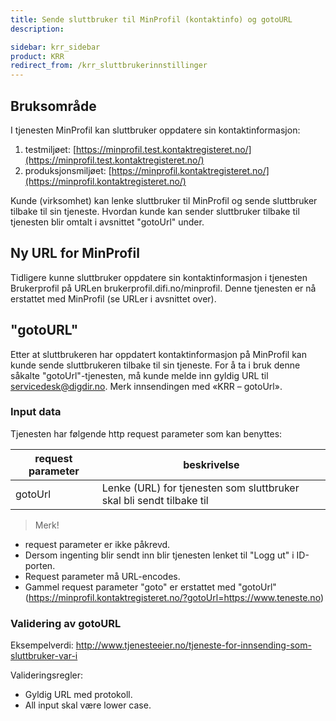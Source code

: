 ```yaml
---
title: Sende sluttbruker til MinProfil (kontaktinfo) og gotoURL
description: 

sidebar: krr_sidebar
product: KRR
redirect_from: /krr_sluttbrukerinnstillinger
---
```



## Bruksområde

I tjenesten MinProfil kan sluttbruker oppdatere sin kontaktinformasjon:
1)	testmiljøet:          [https://minprofil.test.kontaktregisteret.no/](https://minprofil.test.kontaktregisteret.no/)
2)	produksjonsmiljøet:	  [https://minprofil.kontaktregisteret.no/](https://minprofil.kontaktregisteret.no/)

Kunde (virksomhet) kan lenke sluttbruker til MinProfil og sende sluttbruker tilbake til sin tjeneste. Hvordan kunde kan sender sluttbruker tilbake til tjenesten blir omtalt i avsnittet "gotoUrl" under.


## Ny URL for MinProfil

Tidligere kunne sluttbruker oppdatere sin kontaktinformasjon i tjenesten Brukerprofil på URLen brukerprofil.difi.no/minprofil. Denne tjenesten er nå erstattet med MinProfil (se URLer i avsnittet over). 


## "gotoURL"

Etter at sluttbrukeren har oppdatert kontaktinformasjon på MinProfil kan kunde sende sluttbrukeren tilbake til sin tjeneste. For å ta i bruk denne såkalte "gotoUrl"-tjenesten, må kunde melde inn gyldig URL til servicedesk@digdir.no. Merk innsendingen med «KRR – gotoUrl». 


### Input data

Tjenesten har følgende http request parameter som kan benyttes:

| request parameter | beskrivelse |
|-|-|
| gotoUrl | Lenke (URL) for tjenesten som sluttbruker skal bli sendt tilbake til |

> Merk! 
- request parameter er ikke påkrevd.
- Dersom ingenting blir sendt inn blir tjenesten lenket til "Logg ut" i ID-porten. 
- Request parameter må URL-encodes.
- Gammel request parameter "goto" er erstattet med "gotoUrl" (https://minprofil.kontaktregisteret.no/?gotoUrl=https://www.teneste.no)


### Validering av gotoURL

Eksempelverdi: http://www.tjenesteeier.no/tjeneste-for-innsending-som-sluttbruker-var-i

Valideringsregler:
- Gyldig URL med protokoll.
- All input skal være lower case. 

